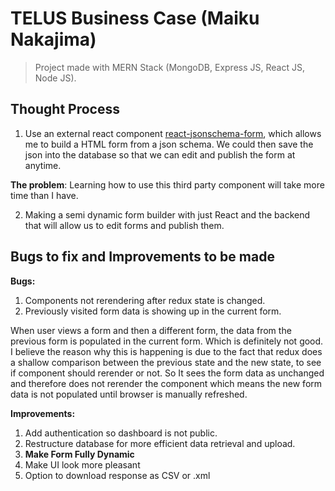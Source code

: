 # TELUS Business Case (Maiku Nakajima)
> Project made with MERN Stack (MongoDB, Express JS, React JS, Node JS). 

## Thought Process
1. Use an external react component [react-jsonschema-form](https://react-jsonschema-form.readthedocs.io/en/latest/), which allows me to build a HTML form from a json schema. We could then save the json into the database so that we can edit and publish the form at anytime.

**The problem**: Learning how to use this third party component will take more time than I have.

2. Making a semi dynamic form builder with just React and the backend that will allow us to edit forms and publish them.

## Bugs to fix and Improvements to be made
**Bugs:**
1. Components not rerendering after redux state is changed.
2. Previously visited form data is showing up in the current form.

When user views a form and then a different form, the data from the previous form is populated in the current form. Which is definitely not good. I believe the reason why this is happening is due to the fact that redux does a shallow comparison between the previous state and the new state, to see if component should rerender or not. So It sees the form data as unchanged and therefore does not rerender the component which means the new form data is not populated until browser is manually refreshed.

**Improvements:**
1. Add authentication so dashboard is not public.
2. Restructure database for more efficient data retrieval and upload.
3. **Make Form Fully Dynamic**
4. Make UI look more pleasant
5. Option to download response as CSV or .xml





